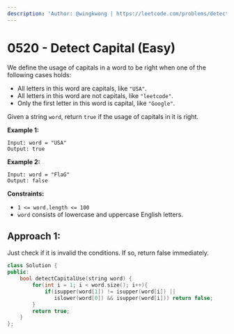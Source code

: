 ```yaml
---
description: 'Author: @wingkwong | https://leetcode.com/problems/detect-capital/'
---
```


# 0520 - Detect Capital (Easy)

We define the usage of capitals in a word to be right when one of the following cases holds:

* All letters in this word are capitals, like `"USA"`.
* All letters in this word are not capitals, like `"leetcode"`.
* Only the first letter in this word is capital, like `"Google"`.

Given a string `word`, return `true` if the usage of capitals in it is right.&#x20;

**Example 1:**

```
Input: word = "USA"
Output: true
```

**Example 2:**

```
Input: word = "FlaG"
Output: false
```

**Constraints:**

* `1 <= word.length <= 100`
* `word` consists of lowercase and uppercase English letters.

## Approach 1:&#x20;

Just check if it is invalid the conditions. If so, return false immediately.&#x20;

```cpp
class Solution {
public:
    bool detectCapitalUse(string word) {
        for(int i = 1; i < word.size(); i++){
            if(isupper(word[1]) != isupper(word[i]) || 
               islower(word[0]) && isupper(word[i])) return false;
        }        
        return true;
    }
};
```
